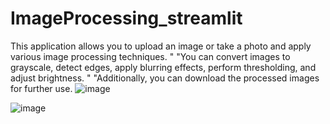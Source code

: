 # ImageProcessing_streamlit
This application allows you to upload an image or take a photo and apply various image processing techniques. "                    "You can convert images to grayscale, detect edges, apply blurring effects, perform thresholding, and adjust brightness. "                    "Additionally, you can download the processed images for further use.
![image](https://github.com/user-attachments/assets/190051dd-2d13-4768-9f56-df8602b229d0)

![image](https://github.com/user-attachments/assets/a81a7fae-d7f4-4450-913a-8a5ae9fbde4e)
